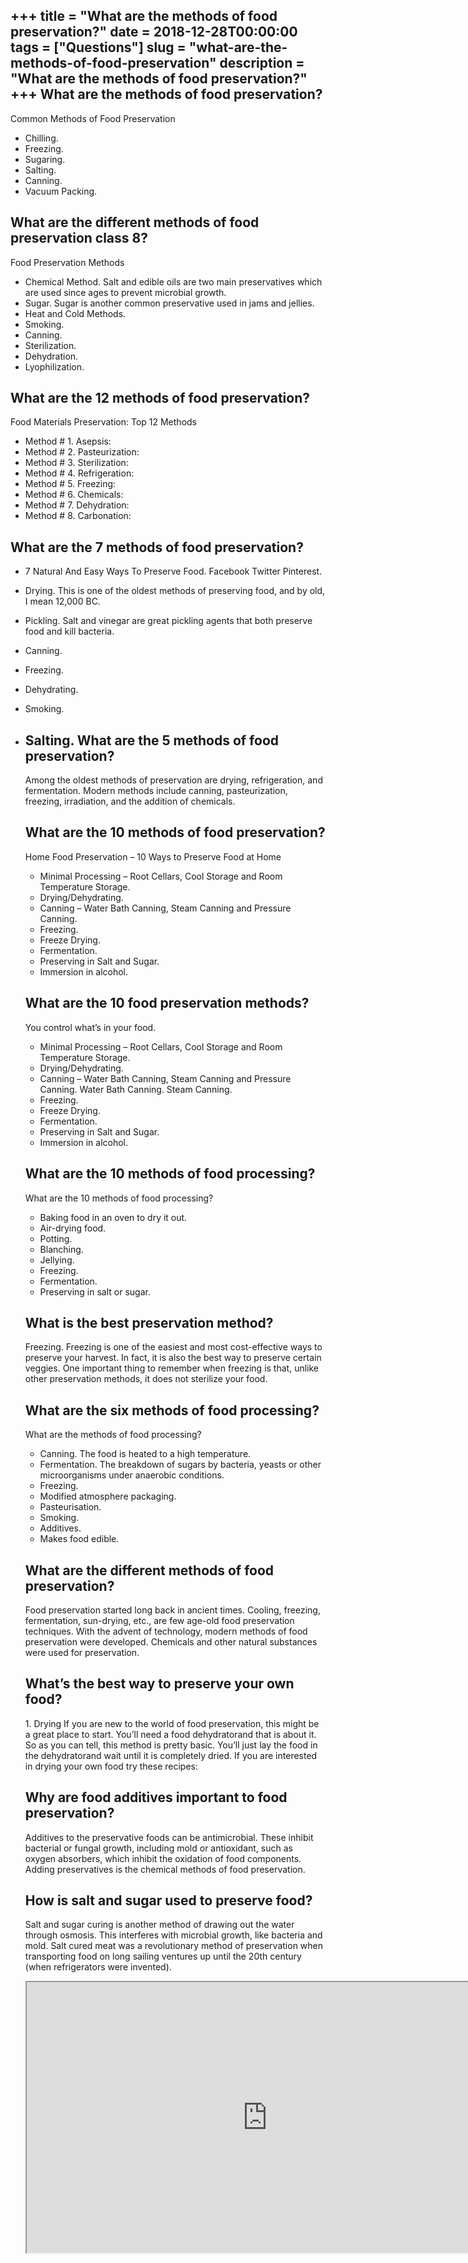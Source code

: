 +++
title = "What are the methods of food preservation?"
date = 2018-12-28T00:00:00
tags = ["Questions"]
slug = "what-are-the-methods-of-food-preservation"
description = "What are the methods of food preservation?"
+++
What are the methods of food preservation?
------------------------------------------

Common Methods of Food Preservation

- Chilling.
- Freezing.
- Sugaring.
- Salting.
- Canning.
- Vacuum Packing.

What are the different methods of food preservation class 8?
------------------------------------------------------------

Food Preservation Methods

- Chemical Method. Salt and edible oils are two main preservatives which are used since ages to prevent microbial growth.
- Sugar. Sugar is another common preservative used in jams and jellies.
- Heat and Cold Methods.
- Smoking.
- Canning.
- Sterilization.
- Dehydration.
- Lyophilization.

What are the 12 methods of food preservation?
---------------------------------------------

Food Materials Preservation: Top 12 Methods

- Method # 1. Asepsis:
- Method # 2. Pasteurization:
- Method # 3. Sterilization:
- Method # 4. Refrigeration:
- Method # 5. Freezing:
- Method # 6. Chemicals:
- Method # 7. Dehydration:
- Method # 8. Carbonation:

What are the 7 methods of food preservation?
--------------------------------------------

- 7 Natural And Easy Ways To Preserve Food. Facebook Twitter Pinterest.
- Drying. This is one of the oldest methods of preserving food, and by old, I mean 12,000 BC.
- Pickling. Salt and vinegar are great pickling agents that both preserve food and kill bacteria.
- Canning.
- Freezing.
- Dehydrating.
- Smoking.
- Salting. What are the 5 methods of food preservation?
    --------------------------------------------
    
    Among the oldest methods of preservation are drying, refrigeration, and fermentation. Modern methods include canning, pasteurization, freezing, irradiation, and the addition of chemicals.
    
    What are the 10 methods of food preservation?
    ---------------------------------------------
    
    Home Food Preservation – 10 Ways to Preserve Food at Home
    
    
    - Minimal Processing – Root Cellars, Cool Storage and Room Temperature Storage.
    - Drying/Dehydrating.
    - Canning – Water Bath Canning, Steam Canning and Pressure Canning.
    - Freezing.
    - Freeze Drying.
    - Fermentation.
    - Preserving in Salt and Sugar.
    - Immersion in alcohol.
    
    What are the 10 food preservation methods?
    ------------------------------------------
    
    You control what’s in your food.
    
    
    - Minimal Processing – Root Cellars, Cool Storage and Room Temperature Storage.
    - Drying/Dehydrating.
    - Canning – Water Bath Canning, Steam Canning and Pressure Canning. Water Bath Canning. Steam Canning.
    - Freezing.
    - Freeze Drying.
    - Fermentation.
    - Preserving in Salt and Sugar.
    - Immersion in alcohol.
    
    What are the 10 methods of food processing?
    -------------------------------------------
    
    What are the 10 methods of food processing?
    
    
    - Baking food in an oven to dry it out.
    - Air-drying food.
    - Potting.
    - Blanching.
    - Jellying.
    - Freezing.
    - Fermentation.
    - Preserving in salt or sugar.
    
    What is the best preservation method?
    -------------------------------------
    
    Freezing. Freezing is one of the easiest and most cost-effective ways to preserve your harvest. In fact, it is also the best way to preserve certain veggies. One important thing to remember when freezing is that, unlike other preservation methods, it does not sterilize your food.
    
    What are the six methods of food processing?
    --------------------------------------------
    
    What are the methods of food processing?
    
    
    - Canning. The food is heated to a high temperature.
    - Fermentation. The breakdown of sugars by bacteria, yeasts or other microorganisms under anaerobic conditions.
    - Freezing.
    - Modified atmosphere packaging.
    - Pasteurisation.
    - Smoking.
    - Additives.
    - Makes food edible.
    
    What are the different methods of food preservation?
    ----------------------------------------------------
    
    Food preservation started long back in ancient times. Cooling, freezing, fermentation, sun-drying, etc., are few age-old food preservation techniques. With the advent of technology, modern methods of food preservation were developed. Chemicals and other natural substances were used for preservation.
    
    What’s the best way to preserve your own food?
    ----------------------------------------------
    
    1\. Drying If you are new to the world of food preservation, this might be a great place to start. You’ll need a food dehydratorand that is about it. So as you can tell, this method is pretty basic. You’ll just lay the food in the dehydratorand wait until it is completely dried. If you are interested in drying your own food try these recipes:
    
    Why are food additives important to food preservation?
    ------------------------------------------------------
    
    Additives to the preservative foods can be antimicrobial. These inhibit bacterial or fungal growth, including mold or antioxidant, such as oxygen absorbers, which inhibit the oxidation of food components. Adding preservatives is the chemical methods of food preservation.
    
    How is salt and sugar used to preserve food?
    --------------------------------------------
    
    Salt and sugar curing is another method of drawing out the water through osmosis. This interferes with microbial growth, like bacteria and mold. Salt cured meat was a revolutionary method of preservation when transporting food on long sailing ventures up until the 20th century (when refrigerators were invented).
    
    <iframe allow="accelerometer; autoplay; clipboard-write; encrypted-media; gyroscope; picture-in-picture" allowfullscreen="" class="__youtube_prefs__  epyt-is-override  no-lazyload" data-no-lazy="1" data-origheight="433" data-origwidth="770" data-skipgform_ajax_framebjll="" height="433" id="_ytid_42550" loading="lazy" src="https://www.youtube.com/embed/d9xIzn1VwFE?enablejsapi=1&autoplay=0&cc_load_policy=0&cc_lang_pref=&iv_load_policy=1&loop=0&modestbranding=0&rel=1&fs=1&playsinline=0&autohide=2&theme=dark&color=red&controls=1&" title="YouTube player" width="770"></iframe>